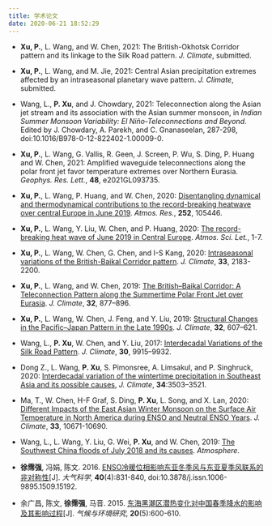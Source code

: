 ```yaml
---
title: 学术论文
date: 2020-06-21 18:52:29
---
```


- **Xu, P.**, L. Wang, and W. Chen, 2021: The British-Okhotsk Corridor pattern and its linkage to the Silk Road pattern. *J. Climate*, submitted.

- **Xu, P.**, L. Wang, and M. Jie, 2021: Central Asian precipitation extremes affected by an intraseasonal planetary wave pattern. *J. Climate*, submitted.

- Wang, L., **P. Xu**, and J. Chowdary, 2021: Teleconnection along the Asian jet stream and its association with the Asian summer monsoon, in *Indian Summer Monsoon Variability: El Niño-Teleconnections and Beyond*. Edited by J. Chowdary, A. Parekh, and C. Gnanaseelan, 287-298, doi:10.1016/B978-0-12-822402-1.00009-0.

- **Xu, P.**, L. Wang, G. Vallis, R. Geen, J. Screen, P. Wu, S. Ding, P. Huang and W. Chen, 2021: Amplified waveguide teleconnections along the polar front jet favor temperature extremes over Northern Eurasia. *Geophys. Res. Lett.*, **48**, e2021GL093735. 

- **Xu, P.**, L. Wang, P. Huang, and W. Chen, 2020: [Disentangling dynamical and thermodynamical contributions to the record-breaking heatwave over central Europe in June 2019](https://www.sciencedirect.com/science/article/pii/S0169809520313831). *Atmos. Res.*, **252**, 105446. 

- **Xu, P.**, L. Wang, Y. Liu, W. Chen, and P. Huang, 2020: [The record-breaking heat wave of June 2019 in Central Europe](https://rmets.onlinelibrary.wiley.com/doi/full/10.1002/asl.964). *Atmos. Sci. Let.*, 1-7.

- **Xu, P.**, L. Wang, W. Chen, G. Chen, and I-S Kang, 2020: [Intraseasonal variations of the British-Baikal Corridor pattern](https://journals.ametsoc.org/doi/abs/10.1175/JCLI-D-19-0458.1). *J. Climate*, **33**, 2183-2200.

- **Xu, P.**, L. Wang, and W. Chen, 2019: [The British–Baikal Corridor: A Teleconnection Pattern along the Summertime Polar Front Jet over Eurasia](https://journals.ametsoc.org/doi/full/10.1175/JCLI-D-18-0343.1). *J. Climate*, **32**, 877–896.

- **Xu, P.**, L. Wang, W. Chen, J. Feng, and Y. Liu, 2019: [Structural Changes in the Pacific–Japan Pattern in the Late 1990s](https://journals.ametsoc.org/doi/full/10.1175/JCLI-D-18-0123.1). *J. Climate*, **32**, 607–621.

- Wang, L., **P. Xu**, W. Chen, and Y. Liu, 2017: [Interdecadal Variations of the Silk Road Pattern](https://journals.ametsoc.org/doi/full/10.1175/JCLI-D-17-0340.1). *J. Climate*, **30**, 9915–9932.

- Dong Z., L. Wang, **P. Xu**, S. Pimonsree, A. Limsakul, and P. Singhruck, 2020: [Interdecadal variation of the wintertime precipitation in Southeast Asia and its possible causes](https://journals.ametsoc.org/view/journals/clim/aop/JCLI-D-20-0480.1/JCLI-D-20-0480.1.xml), *J. Climate*, **34**:3503–3521.

- Ma, T., W. Chen, H-F Graf, S. Ding, **P. Xu**, L. Song, and X. Lan, 2020: [Different Impacts of the East Asian Winter Monsoon on the Surface Air Temperature in North America during ENSO and Neutral ENSO Years](https://journals.ametsoc.org/view/journals/clim/33/24/jcliD180760.xml). *J. Climate*, **33**, 10671-10690. 

- Wang, L., L. Wang, Y. Liu, G. Wei, **P. Xu**, and W. Chen, 2019: [The Southwest China floods of July 2018 and its causes](https://www.mdpi.com/2073-4433/10/5/247?type=check_update&versi1). *Atmosphere*.

- **徐霈强**, 冯娟, 陈文. 2016. [ENSO冷暖位相影响东亚冬季风与东亚夏季风联系的非对称性](http://www.dqkxqk.ac.cn/dqkx/dqkx/ch/reader/view_abstract.aspx?doi=10.3878/j.issn.1006-9895.1509.15192)[J]. *大气科学*, **40**(4):831-840, doi:10.3878/j.issn.1006-9895.1509.15192.

- 余广昌, 陈文, **徐霈强**, 马音. 2015. [东海黑潮区潜热变化对中国春季降水的影响及其影响过程](http://www.dqkxqk.ac.cn/qhhj/qhhj/ch/reader/view_abstract.aspx?file_no=20150511&flag=1)[J]. *气候与环境研究*, **20**(5):600-610.

